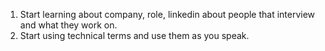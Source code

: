 1. Start learning about company, role, linkedin about people that interview and what they work on.
2. Start using technical terms and use them as you speak.
